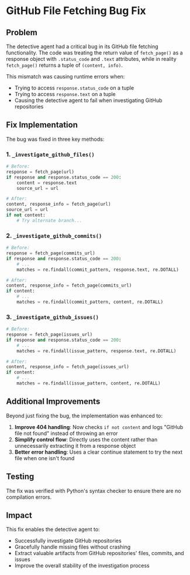# GitHub File Fetching Bug Fix

## Problem

The detective agent had a critical bug in its GitHub file fetching functionality. The code was treating the return value of `fetch_page()` as a response object with `.status_code` and `.text` attributes, while in reality `fetch_page()` returns a tuple of `(content, info)`.

This mismatch was causing runtime errors when:
- Trying to access `response.status_code` on a tuple
- Trying to access `response.text` on a tuple
- Causing the detective agent to fail when investigating GitHub repositories

## Fix Implementation

The bug was fixed in three key methods:

### 1. `_investigate_github_files()`

```python
# Before:
response = fetch_page(url)
if response and response.status_code == 200:
    content = response.text
    source_url = url

# After:
content, response_info = fetch_page(url)
source_url = url
if not content:
    # Try alternate branch...
```

### 2. `_investigate_github_commits()`

```python
# Before:
response = fetch_page(commits_url)
if response and response.status_code == 200:
    # ...
    matches = re.findall(commit_pattern, response.text, re.DOTALL)

# After:
content, response_info = fetch_page(commits_url)
if content:
    # ...
    matches = re.findall(commit_pattern, content, re.DOTALL)
```

### 3. `_investigate_github_issues()`

```python
# Before:
response = fetch_page(issues_url)
if response and response.status_code == 200:
    # ...
    matches = re.findall(issue_pattern, response.text, re.DOTALL)

# After:
content, response_info = fetch_page(issues_url)
if content:
    # ...
    matches = re.findall(issue_pattern, content, re.DOTALL)
```

## Additional Improvements

Beyond just fixing the bug, the implementation was enhanced to:

1. **Improve 404 handling**: Now checks `if not content` and logs "GitHub file not found" instead of throwing an error
2. **Simplify control flow**: Directly uses the content rather than unnecessarily extracting it from a response object
3. **Better error handling**: Uses a clear continue statement to try the next file when one isn't found

## Testing

The fix was verified with Python's syntax checker to ensure there are no compilation errors.

## Impact

This fix enables the detective agent to:
- Successfully investigate GitHub repositories
- Gracefully handle missing files without crashing
- Extract valuable artifacts from GitHub repositories' files, commits, and issues
- Improve the overall stability of the investigation process